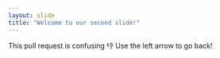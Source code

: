 ```yaml
---
layout: slide
title: "Welcome to our second slide!"
---
```

This pull request is confusing 👎
Use the left arrow to go back!
